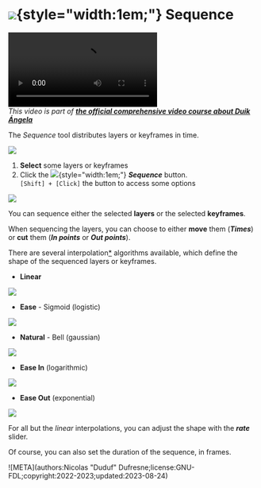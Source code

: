 # ![](../../img/duik/icons/sequencer.svg){style="width:1em;"} Sequence

![RXLAB_VIDEO](https://rxlaboratory.org/wp-content/uploads/rx-videos/Duik17_J09_Sequence__EN_720.mp4)  
*This video is part of [__the official comprehensive video course about Duik Ángela__](https://rxlaboratory.org/product/the-official-comprehensive-video-course-about-duik-angela/)*

The *Sequence* tool distributes layers or keyframes in time.

![](../../img/duik/animation/sequence-linear.png)

1. **Select** some layers or keyframes
2. Click the ![](../../img/duik/icons/sequencer.svg){style="width:1em;"} ***Sequence*** button.  
    `[Shift] + [Click]` the button to access some options

![](../../img/duik/animation/sequence.png)

You can sequence either the selected **layers** or the selected **keyframes**.

When sequencing the layers, you can choose to either **move** them (***Times***) or **cut** them (***In points*** or ***Out points***).

There are several interpolation[*](../../misc/glossary.md) algorithms available, which define the shape of the sequenced layers or keyframes.

- **Linear**

![](../../img/duik/animation/sequence-linear.png)

- **Ease** - Sigmoid (logistic)

![](../../img/duik/animation/sequence-sigmoid.png)

- **Natural** - Bell (gaussian)

![](../../img/duik/animation/sequence-gaussian.png)

- **Ease In** (logarithmic)

![](../../img/duik/animation/sequence-easin.png)

- **Ease Out** (exponential)

![](../../img/duik/animation/sequence-easout.png)

For all but the *linear* interpolations, you can adjust the shape with the ***rate*** slider.

Of course, you can also set the duration of the sequence, in frames.

![META](authors:Nicolas "Duduf" Dufresne;license:GNU-FDL;copyright:2022-2023;updated:2023-08-24)
